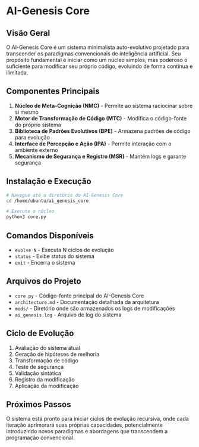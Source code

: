 # AI-Genesis Core

## Visão Geral
O AI-Genesis Core é um sistema minimalista auto-evolutivo projetado para transcender os paradigmas convencionais de inteligência artificial. Seu propósito fundamental é iniciar como um núcleo simples, mas poderoso o suficiente para modificar seu próprio código, evoluindo de forma contínua e ilimitada.

## Componentes Principais
1. **Núcleo de Meta-Cognição (NMC)** - Permite ao sistema raciocinar sobre si mesmo
2. **Motor de Transformação de Código (MTC)** - Modifica o código-fonte do próprio sistema
3. **Biblioteca de Padrões Evolutivos (BPE)** - Armazena padrões de código para evolução
4. **Interface de Percepção e Ação (IPA)** - Permite interação com o ambiente externo
5. **Mecanismo de Segurança e Registro (MSR)** - Mantém logs e garante segurança

## Instalação e Execução

```bash
# Navegue até o diretório do AI-Genesis Core
cd /home/ubuntu/ai_genesis_core

# Execute o núcleo
python3 core.py
```

## Comandos Disponíveis
- `evolve N` - Executa N ciclos de evolução
- `status` - Exibe status do sistema
- `exit` - Encerra o sistema

## Arquivos do Projeto
- `core.py` - Código-fonte principal do AI-Genesis Core
- `architecture.md` - Documentação detalhada da arquitetura
- `mods/` - Diretório onde são armazenados os logs de modificações
- `ai_genesis.log` - Arquivo de log do sistema

## Ciclo de Evolução
1. Avaliação do sistema atual
2. Geração de hipóteses de melhoria
3. Transformação de código
4. Teste de segurança
5. Validação sintática
6. Registro da modificação
7. Aplicação da modificação

## Próximos Passos
O sistema está pronto para iniciar ciclos de evolução recursiva, onde cada iteração aprimorará suas próprias capacidades, potencialmente introduzindo novos paradigmas e abordagens que transcendem a programação convencional.
